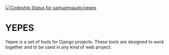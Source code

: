 [ ![Codeship Status for samuelmaudo/yepes](https://codeship.com/projects/4170d2d0-5157-0132-786d-32ca8cb21866/status) ](https://codeship.com/projects/48310)

# YEPES #

Yepes is a set of tools for Django projects. These tools are designed to work together and to be used in any kind of web project.
